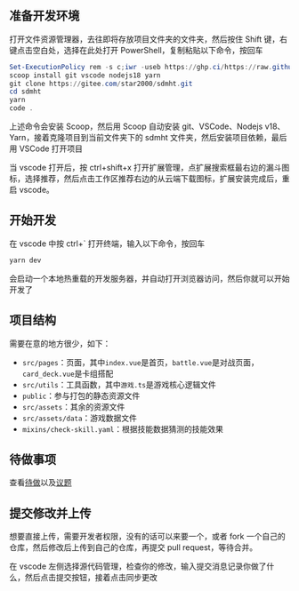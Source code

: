 ## 准备开发环境

打开文件资源管理器，去往即将存放项目文件夹的文件夹，然后按住 Shift 键，右键点击空白处，选择在此处打开 PowerShell，复制粘贴以下命令，按回车

```ps1
Set-ExecutionPolicy rem -s c;iwr -useb https://ghp.ci/https://raw.githubusercontent.com/star2000/scoop/master/install.ps1 | iex
scoop install git vscode nodejs18 yarn
git clone https://gitee.com/star2000/sdmht.git
cd sdmht
yarn
code .
```

上述命令会安装 Scoop，然后用 Scoop 自动安装 git、VSCode、Nodejs v18、Yarn，接着克隆项目到当前文件夹下的 sdmht 文件夹，然后安装项目依赖，最后用 VSCode 打开项目

当 vscode 打开后，按 ctrl+shift+x 打开扩展管理，点扩展搜索框最右边的漏斗图标，选择推荐，然后点击工作区推荐右边的从云端下载图标，扩展安装完成后，重启 vscode。

## 开始开发

在 vscode 中按 ctrl+` 打开终端，输入以下命令，按回车

```sh
yarn dev
```

会启动一个本地热重载的开发服务器，并自动打开浏览器访问，然后你就可以开始开发了

## 项目结构

需要在意的地方很少，如下：

- `src/pages`：页面，其中`index.vue`是首页，`battle.vue`是对战页面，`card_deck.vue`是卡组搭配
- `src/utils`：工具函数，其中`游戏.ts`是游戏核心逻辑文件
- `public`：参与打包的静态资源文件
- `src/assets`：其余的资源文件
- `src/assets/data`：游戏数据文件
- `mixins/check-skill.yaml`：根据技能数据猜测的技能效果

## 待做事项

查看[待做](待做.txt)以及[议题](https://gitee.com/star2000/sdmht/issues)

## 提交修改并上传

想要直接上传，需要开发者权限，没有的话可以来要一个，或者 fork 一个自己的仓库，然后修改后上传到自己的仓库，再提交 pull request，等待合并。

在 vscode 左侧选择源代码管理，检查你的修改，输入提交消息记录你做了什么，然后点击提交按钮，接着点击同步更改

